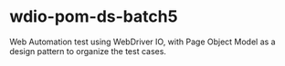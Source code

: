 # wdio-pom-ds-batch5
Web Automation test using WebDriver IO, with Page Object Model as a design pattern to organize the test cases. 
